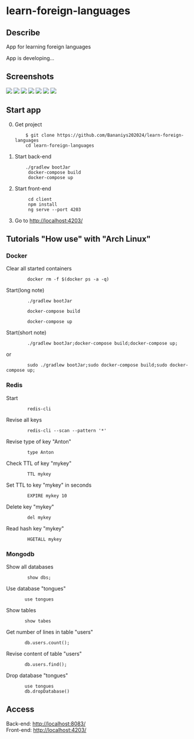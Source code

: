 # learn-foreign-languages

<h2>Describe</h2>
 App for learning foreign languages

 App is developing...

<h2>Screenshots</h2>            

<kbd><img src="github/images/7.jpg"></kbd>
<kbd><img src="github/images/6.jpg"></kbd>
<kbd><img src="github/images/5.jpg"></kbd>
<kbd><img src="github/images/4.jpg"></kbd>
<kbd><img src="github/images/3.jpg"></kbd>
<kbd><img src="github/images/2.jpg"></kbd>
<kbd><img src="github/images/1.jpg"></kbd>

<h2>Start app</h2>


0. Get project

           $ git clone https://github.com/Bananiys202024/learn-foreign-languages
           cd learn-foreign-languages
 
1. Start back-end

           ./gradlew bootJar           
            docker-compose build
            docker-compose up
            
2. Start front-end 

            cd client
            npm install
            ng serve --port 4203
            
3. Go to <a href="http://localhost:4203/">http://localhost:4203/</a>


<h2>Tutorials "How use" with "Arch Linux"</h2>

<h3>Docker</h3>

Clear all started containers

            docker rm -f $(docker ps -a -q) 	


Start(long note)

            ./gradlew bootJar

            docker-compose build

            docker-compose up
            
Start(short note)
    
            ./gradlew bootJar;docker-compose build;docker-compose up;

or

            sudo ./gradlew bootJar;sudo docker-compose build;sudo docker-compose up;


<h3>Redis</h3>

Start

            redis-cli
 
Revise all keys

            redis-cli --scan --pattern '*'
            
Revise type of key "Anton"

            type Anton
            
Check TTL of key "mykey"

            TTL mykey  

Set TTL to key "mykey" in seconds

            EXPIRE mykey 10

Delete key "mykey"
          
            del mykey
            
 Read hash key "mykey"
 
            HGETALL mykey

<h3>Mongodb</h3>

Show all databases

            show dbs; 	


Use database "tongues"

           use tongues
           
Show tables

           show tabes

Get number of lines in table "users"

           db.users.count();
           
Revise content of table "users"

           db.users.find();
           
Drop database "tongues"

           use tongues       
           db.dropDatabase()
 
<h2>Access</h2>

Back-end:  <a href="http://localhost:8083/">http://localhost:8083/</a> </br>
Front-end: <a href="http://localhost:8083/">http://localhost:4203/</a>
 

